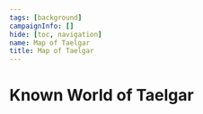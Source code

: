```yaml
---
tags: [background]
campaignInfo: []
hide: [toc, navigation]
name: Map of Taelgar
title: Map of Taelgar
---
```

# Known World of Taelgar

<script src="https://unpkg.com/leaflet@1.9.4/dist/leaflet.js"
integrity="sha256-20nQCchB9co0qIjJZRGuk2/Z9VM+kNiyxNV1lvTlZBo=" crossorigin="" ></script>


<div id="world-of-taelgar" class="ext-map-container"></div>

<script type="text/javascript">
    document.addEventListener("DOMContentLoaded", function () {

            var map = L.map('world-of-taelgar', {
                crs: L.CRS.Simple,
                minZoom: -2,
                maxZoom: 2
            });

            
            // this bounds must be in the form [y,x], [y,x]
            // it will typically be, in the yaml, 
            // bounds:
            //  - [0,0]
            //  - [100,100]

            var bounds = [[[0, 0], [5156.7, 6636.233]]];

            // this has to be the path, i.e. what was working for me was /assets/world-map-01-02.png
            var image = L.imageOverlay('/taelgarverse/assets/taelgar-world-map.png', bounds).addTo(map);
            map.setView( [3333, 2000], -1);
        })
</script>


